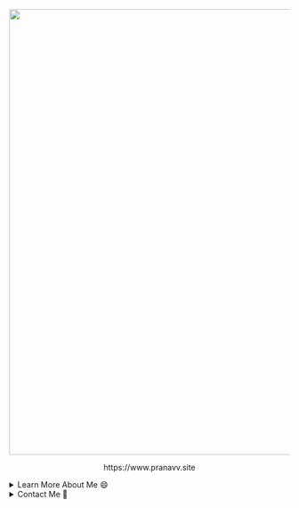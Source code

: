 
<div align="center">
<a href="https://www.pranavv.site">
  <img width=800 src="https://github-profile-trophy.vercel.app/?username=PranavVerma-droid&column=10&theme=gruvbox&no-frame=true"/>
</a>
<div><p>https://www.pranavv.site</p></div>
</div>

<details>

<summary>Learn More About Me 😄 </summary> <br>

Hey there, amazing developers and tech enthusiasts! Today, I want to take a moment to share my coding journey with all of you and ask for your support as I continue to grow as a developer. So, grab a cup of coffee and join me as I talk about my passion for coding!

🌟 Who am I?
I'm Pranav Verma, a developer on a mission to turn lines of code into remarkable applications. From a young age, I've been captivated by the world of technology and the endless possibilities it offers. I've spent countless hours diving deep into the realm of programming, exploring languages like Python, JavaScript, and Java, and finding joy in solving complex problems with elegant solutions.

✨ My Coding Odyssey:
Coding is more than just a job for me; it's a creative outlet and a way to make a positive impact in the world. Over the years, I've built a strong foundation in web development, crafting dynamic websites and web applications that delight users and deliver seamless experiences. Whether it's creating intuitive user interfaces or architecting robust backend systems, I'm constantly pushing myself to exceed expectations and embrace new challenges.

🚀 Why I Need Your Support:
Embarking on a coding journey is an exhilarating adventure, but it comes with its fair share of challenges. That's why I'm reaching out to you, the developer community, for support. Your contributions through Buy Me a Coffee can make a real difference in my coding journey by:

1️⃣ Enabling continuous learning: The tech landscape is ever-evolving, and staying ahead requires investing in educational resources like online courses, books, and tutorials. Your support will empower me to deepen my knowledge and master new technologies.

2️⃣ Access to development tools: Building exceptional software demands access to powerful tools and software licenses. By supporting me, you'll help me acquire the necessary tools to enhance my productivity and bring my ideas to life.

3️⃣ Fueling my coding passion: Your encouragement and support mean the world to me. Knowing that there's a community of like-minded developers behind me motivates me to keep pushing boundaries and creating innovative solutions.

☕️ Let's Code Together:
By supporting my coding journey, you're not just helping me; you're investing in the future of technology. Together, we can create a world where software solutions drive positive change and shape the digital landscape. 

More Information:
I Usually Learn Little Coding Tutorials Here and There from the Youtube Channel [Fireship](https://youtube.com/@Fireship) and it also provides me with Updates Happening in the Tech World.
Generally, when I code, I just go into a project that I have in Mind, and then Google/Ask [ChatGPT](https://chat.openai.com) about anywhere I get stuck (if I dont know that programming language. Example - I wanted to build an app with swift, so, I just went into the language without any prior Swift Knowledge, and, when I got stuck, I just Googled it or I asked ChatGPT.
If I Seriously Want to Learn a Full Topic, I just Learn it on [W3Schools](https://w3schools.com) if that Resource is Available, for example, I wanted to start learning Vue.js (Killer Javascript Framework, I highly recommend it), I simply went to W3Schools and learnt it on there, they have great resources, for both basics and advanced (Example - Vue.js, They get you started by Importing into a basic HTML document using the unpack Vue 3, and to scale up, they teach you how to do it from scratch again using node.)


I am a Student and I am currently working on software more than hardware. I am interested and have experience in full-stack development, Arduino, and Server management. I hope to learn more coding and get better at the ones I already know. My ultimate aim is to leave the world better than I started with it. I want to learn ML and AI and OpenCV when I (hopefully) get time.
</details>

<!--END_SECTION:table-->





<!--START_SECTION:table-->
<details>

<summary>Contact Me 📧</summary>


<!--START_SECTION:waka-->
  <br> My Websites (Learn More):
  - https://www.pranavv.site (Souce Code [Here](https://github.com/PranavVerma-droid/Portfolio))
  
  
  Codecademy Userame: [@pranav_v234](https://www.codecademy.com/profiles/pranav_v234) <br>
  W3Schools Username: [@pranavverma234](https://www.w3profile.com/Envitixy) <br>
  Hackerrank Username: [@pranav90](https://www.hackerrank.com/profile/pranav90) <br>
  
  
  Reach out (Email): pranav@verma.net.in <br>
  
  
  Twitter: [@PranavVermaXD](https://twitter.com/PranavVermaXD) <br>
  Instagram: [@pranavv.403](https://instagram.com/pranavv.403)
  
  Hugging Face: [@PranavVerma-droid](https://huggingface.co/PranavVerma-droid) <br>
  MonkeyType: [Envitixy](https://monkeytype.com/profile/Envitixy)
